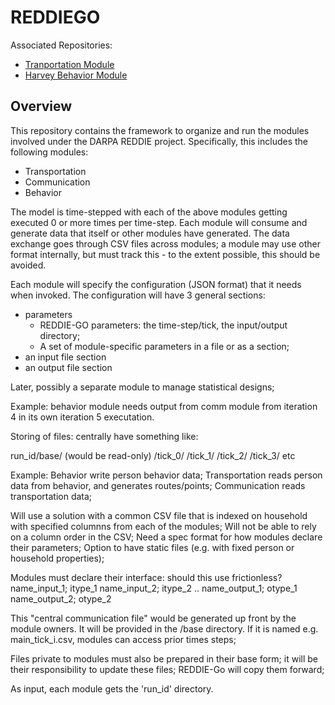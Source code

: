 # REDDIEGO

Associated Repositories:
* [Tranportation Module](https://github.com/nssac/quest)
* [Harvey Behavior Module](https://github.com/NSSAC/harvey_behavior_model)


## Overview
This repository contains the framework to organize and run the modules involved under the DARPA REDDIE project. Specifically, this includes the following modules:
- Transportation
- Communication
- Behavior

The model is time-stepped with each of the above modules getting executed 0 or more times per time-step. Each module will consume and generate data that itself or other modules have generated. The data exchange goes through CSV files across modules; a module may use other format internally, but must track this - to the extent possible, this should be avoided. 

Each module will specify the configuration (JSON format) that it needs when invoked. The configuration will have 3 general sections:
- parameters
   - REDDIE-GO parameters: the time-step/tick, the input/output directory;
   - A set of module-specific parameters in a file or as a section;
- an input file section
- an output file section

Later, possibly a separate module to manage statistical designs;

Example: behavior module needs output from comm module from iteration 4 in its own iteration 5 executation.

Storing of files: centrally have something like:

run_id/base/ (would be read-only)
      /tick_0/
      /tick_1/
      /tick_2/
      /tick_3/
      etc

Example:
  Behavior write person behavior data;
  Transportation reads person data from behavior, and generates routes/points;
  Communication reads transportation data;
  
Will use a solution with a common CSV file that is indexed on household with specified columnns from each of the modules; 
Will not be able to rely on a column order in the CSV;
Need a spec format for how modules declare their parameters; 
Option to have static files (e.g. with fixed person or household properties);

Modules must declare their interface: should this use frictionless?
name_input_1; itype_1
name_input_2; itype_2
..
name_output_1; otype_1
name_output_2; otype_2

This "central communication file" would be generated up front by the module owners. It will be provided in the /base directory. If it is named e.g. main_tick_i.csv, modules can access prior times steps;

Files private to modules must also be prepared in their base form; it will be their responsibility to update these files; REDDIE-Go will copy them forward;

As input, each module gets the 'run_id' directory. 

